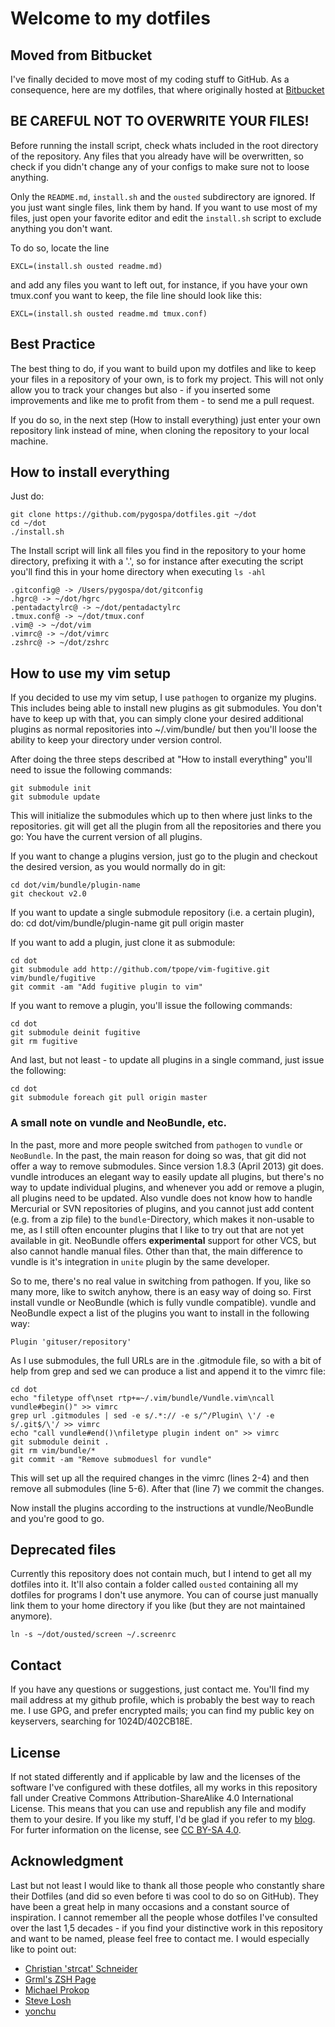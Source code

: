 # Welcome to my dotfiles

## Moved from Bitbucket

I've finally decided to move most of my coding stuff to GitHub. As a
consequence, here are my dotfiles, that where originally hosted at
[Bitbucket](https://bitbucket.org/pygospa/dotfiles) 

## BE CAREFUL NOT TO OVERWRITE YOUR FILES!

Before running the install script, check whats included in the root directory
of the repository. Any files that you already have will be overwritten, so
check if you didn't change any of your configs to make sure not to loose
anything.

Only the `README.md`, `install.sh` and the `ousted` subdirectory are ignored.
If you just want single files, link them by hand. If you want to use most of my
files, just open your favorite editor and edit the `install.sh` script to
exclude anything you don't want. 

To do so, locate the line 

	EXCL=(install.sh ousted readme.md)

and add any files you want to left out, for instance, if you have your own
tmux.conf you want to keep, the file line should look like this:

	EXCL=(install.sh ousted readme.md tmux.conf)

## Best Practice

The best thing to do, if you want to build upon my dotfiles and like to keep
your files in a repository of your own, is to fork my project. This will not
only allow you to track your changes but also - if you inserted some
improvements and like me to profit from them - to send me a pull request.

If you do so, in the next step (How to install everything) just enter your own
repository link instead of mine, when cloning the repository to your local
machine.

## How to install everything

Just do:

	git clone https://github.com/pygospa/dotfiles.git ~/dot
	cd ~/dot
	./install.sh

The Install script will link all files you find in the repository to your home
directory, prefixing it with a '.', so for instance after executing the script
you'll find this in your home directory when executing `ls -ahl`

	.gitconfig@ -> /Users/pygospa/dot/gitconfig
	.hgrc@ -> ~/dot/hgrc
	.pentadactylrc@ -> ~/dot/pentadactylrc
	.tmux.conf@ -> ~/dot/tmux.conf
	.vim@ -> ~/dot/vim
	.vimrc@ -> ~/dot/vimrc
	.zshrc@ -> ~/dot/zshrc

## How to use my vim setup

If you decided to use my vim setup, I use `pathogen` to organize my plugins. This
includes being able to install new plugins as git submodules. You don't have to
keep up with that, you can simply clone your desired additional plugins as
normal repositories into ~/.vim/bundle/ but then you'll loose the ability to
keep your directory under version control. 

After doing the three steps described at "How to install everything" you'll
need to issue the following commands:

	git submodule init
	git submodule update

This will initialize the submodules which up to then where just links to the
repositories. git will get all the plugin from all the repositories and there
you go: You have the current version of all plugins.

If you want to change a plugins version, just go to the plugin and checkout the
desired version, as you would normally do in git:

	cd dot/vim/bundle/plugin-name
	git checkout v2.0

If you want to update a single submodule repository (i.e. a certain plugin),
do:
	cd dot/vim/bundle/plugin-name
	git pull origin master

If you want to add a plugin, just clone it as submodule:

	cd dot
	git submodule add http://github.com/tpope/vim-fugitive.git vim/bundle/fugitive
	git commit -am "Add fugitive plugin to vim"

If you want to remove a plugin, you'll issue the following commands:

	cd dot
	git submodule deinit fugitive
	git rm fugitive

And last, but not least - to update all plugins in a single command, just issue
the following:

	cd dot
	git submodule foreach git pull origin master

### A small note on vundle and NeoBundle, etc.

In the past, more and more people switched from `pathogen` to `vundle` or
`NeoBundle`. In the past, the main reason for doing so was, that git did not
offer a way to remove submodules. Since version 1.8.3 (April 2013) git does.
vundle introduces an elegant way to easily update all plugins, but there's no
way to update individual plugins, and whenever you add or remove a plugin, all
plugins need to be updated. Also vundle does not know how to handle Mercurial
or SVN repositories of plugins, and you cannot just add content (e.g. from a
zip file) to the `bundle`-Directory, which makes it non-usable to me, as I
still often encounter plugins that I like to try out that are not yet available
in git. NeoBundle offers **experimental** support for other VCS, but also
cannot handle manual files. Other than that, the main difference to vundle is
it's integration in `unite` plugin by the same developer.

So to me, there's no real value in switching from pathogen. If you, like so
many more, like to switch anyhow, there is an easy way of doing so. First
install vundle or NeoBundle (which is fully vundle compatible). vundle and
NeoBundle expect a list of the plugins you want to install in the following
way:

	Plugin 'gituser/repository'

As I use submodules, the full URLs are in the .gitmodule file, so with a bit of
help from grep and sed we can produce a list and append it to the vimrc file:

	cd dot
	echo "filetype off\nset rtp+=~/.vim/bundle/Vundle.vim\ncall vundle#begin()" >> vimrc
	grep url .gitmodules | sed -e s/.*:// -e s/^/Plugin\ \'/ -e s/.git$/\'/ >> vimrc
	echo "call vundle#end()\nfiletype plugin indent on" >> vimrc
	git submodule deinit .
	git rm vim/bundle/*
	git commit -am "Remove submoduesl for vundle"

This will set up all the required changes in the vimrc (lines 2-4) and then
remove all submodules (line 5-6). After that (line 7) we commit the changes.

Now install the plugins according to the instructions at vundle/NeoBundle and
you're good to go.

## Deprecated files

Currently this repository does not contain much, but I intend to get all my
dotfiles into it. It'll also contain a folder called `ousted` containing all my
dotfiles for programs I don't use anymore. You can of course just manually link
them to your home directory if you like (but they are not maintained anymore).

	ln -s ~/dot/ousted/screen ~/.screenrc


## Contact

If you have any questions or suggestions, just contact me. You'll find my mail
address at my github profile, which is probably the best way to reach me. I use
GPG, and prefer encrypted mails; you can find my public key on keyservers,
searching for 1024D/402CB18E.

## License

If not stated differently and if applicable by law and the licenses of the
software I've configured with these dotfiles, all my works in this repository
fall under Creative Commons Attribution-ShareAlike 4.0 International License.
This means that you can use and republish any file and modify them to your
desire. If you like my stuff, I'd be glad if you refer to my
[blog](http://pygospa.wordpress.com). For furter information on the license, 
see [CC BY-SA 4.0](http://creativecommons.org/licenses/by-sa/4.0/).

## Acknowledgment

Last but not least I would like to thank all those people who constantly share
their Dotfiles (and did so even before ti was cool to do so on GitHub). They
have been a great help in many occasions and a constant source of inspiration. I
cannot remember all the people whose dotfiles I've consulted over the last 1,5
decades - if you find your distinctive work in this repository and want to be
named, please feel free to contact me. I would especially like to point out:

  - [Christian 'strcat' Schneider](http://strcat.de/)
  - [Grml's ZSH Page](http://grml.org/zsh/)
  - [Michael Prokop](http://michael-prokop.at/)
  - [Steve Losh](http://stevelosh.com/)
  - [yonchu](http://yonchu.hatenablog.com/)

